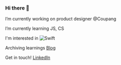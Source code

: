 ### Hi there 👋

I’m currently working on product designer @Coupang

I’m currently learning JS, CS 

I'm interested in <img alt="Swift" src="https://img.shields.io/badge/swift-%23FA7343.svg?style=for-the-badge&logo=swift&logoColor=white"/>

Archiving learnings [Blog](https://ireneworks.gitbook.io/saltberry/)

Get in touch! [LinkedIn](https://www.linkedin.com/in/ireneworks/)
